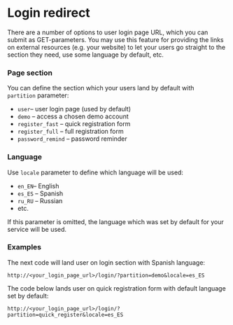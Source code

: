 # Login redirect

There are a number of options to user login page URL, which you can submit as GET-parameters.
You may use this feature for providing the links on external resources (e.g. your website) 
to let your users go straight to the section they need, use some language by default, etc.

### Page section

You can define the section which your users land by default with `partition` parameter:

*   `user`– user login page (used by default)
*   `demo` – access a chosen demo account
*   `register_fast` – quick registration form
*   `register_full` – full registration form
*   `password_remind` – password reminder

### Language

Use `locale` parameter to define which language will be used:

*   `en_EN`– English
*   `es_ES` – Spanish
*   `ru_RU` – Russian
*   etc.

If this parameter is omitted, the language which was set by default for your service will be used.

### Examples

The next code will land user on login section with Spanish language:

    http://<your_login_page_url>/login/?partition=demo&locale=es_ES

The code below lands user on quick registration form with default language set by default:

    http://<your_login_page_url>/login/?partition=quick_register&locale=es_ES
